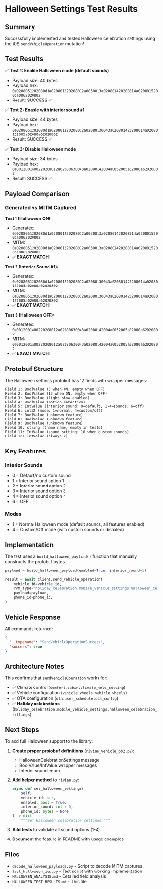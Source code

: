 # Halloween Settings Test Results

## Summary

Successfully implemented and tested Halloween celebration settings using the iOS `sendVehicleOperation` mutation!

## Test Results

✅ **Test 1: Enable Halloween mode (default sounds)**
- Payload size: 40 bytes
- Payload hex: `0a0208051202080d1a020801220208012a0030013a020801420208014a02080152005a0062020802`
- Result: SUCCESS ✅

✅ **Test 2: Enable with interior sound #1**
- Payload size: 44 bytes
- Payload hex: `0a0208051202080d1a020801220208012a02080130043a020801420208014a02080152005a02080a62020802`
- Result: SUCCESS ✅

✅ **Test 3: Disable Halloween mode**
- Payload size: 34 bytes
- Payload hex: `0a0012001a00220208012a02080630043a02080142004a0052005a02080a62020802`
- Result: SUCCESS ✅

## Payload Comparison

### Generated vs MITM Captured

**Test 1 (Halloween ON):**
- Generated: `0a0208051202080d1a020801220208012a0030013a020801420208014a02080152005a0062020802`
- MITM:      `0a0208051202080d1a020801220208012a0030013a020801420208014a02080152005a0062020802`
- ✅ **EXACT MATCH!**

**Test 2 (Interior Sound #1):**
- Generated: `0a0208051202080d1a020801220208012a02080130043a020801420208014a02080152005a02080a62020802`
- MITM:      `0a0208051202080d1a020801220208012a02080130043a020801420208014a02080152005a02080a62020802`
- ✅ **EXACT MATCH!**

**Test 3 (Halloween OFF):**
- Generated: `0a0012001a00220208012a02080630043a02080142004a0052005a02080a62020802`
- MITM:      `0a0012001a00220208012a02080630043a02080142004a0052005a02080a62020802`
- ✅ **EXACT MATCH!**

## Protobuf Structure

The Halloween settings protobuf has 12 fields with wrapper messages:

```
Field 1: BoolValue (5 when ON, empty when OFF)
Field 2: BoolValue (13 when ON, empty when OFF)
Field 3: BoolValue (light show enabled)
Field 4: BoolValue (motion detection)
Field 5: IntValue (interior sound: 0=default, 1-4=sounds, 6=off)
Field 6: int32 (mode: 1=normal, 4=custom/off)
Field 7: BoolValue (unknown feature)
Field 8: BoolValue (unknown feature)
Field 9: BoolValue (unknown feature)
Field 10: string (theme name, empty in tests)
Field 11: IntValue (sound setting: 10 when custom sounds)
Field 12: IntValue (always 2)
```

## Key Features

### Interior Sounds
- 0 = Default/no custom sound
- 1 = Interior sound option 1
- 2 = Interior sound option 2
- 3 = Interior sound option 3
- 4 = Interior sound option 4
- 6 = OFF

### Modes
- 1 = Normal Halloween mode (default sounds, all features enabled)
- 4 = Custom/Off mode (with custom sounds or disabled)

## Implementation

The test uses a `build_halloween_payload()` function that manually constructs the protobuf bytes:

```python
payload = build_halloween_payload(enabled=True, interior_sound=1)

result = await client.send_vehicle_operation(
    vehicle_id=vehicle_id,
    rvm_type="holiday_celebration.mobile_vehicle_settings.halloween_celebration_settings",
    payload=payload,
    phone_id=phone_id,
)
```

## Vehicle Response

All commands returned:
```json
{
  "__typename": "SendVehicleOperationSuccess",
  "success": true
}
```

## Architecture Notes

This confirms that `sendVehicleOperation` works for:
- ✅ Climate control (`comfort.cabin.climate_hold_setting`)
- ✅ Vehicle configuration (`vehicle.wheels.vehicle_wheels`)
- ✅ OTA configuration (`ota.user_schedule.ota_config`)
- ✅ **Holiday celebrations** (`holiday_celebration.mobile_vehicle_settings.halloween_celebration_settings`)

## Next Steps

To add full Halloween support to the library:

1. **Create proper protobuf definitions** (`rivian_vehicle_pb2.py`):
   - HalloweenCelebrationSettings message
   - BoolValue/IntValue wrapper messages
   - Interior sound enum

2. **Add helper method** to `rivian.py`:
   ```python
   async def set_halloween_settings(
       self,
       vehicle_id: str,
       enabled: bool = True,
       interior_sound: int = 0,
       phone_id: bytes = None
   ) -> dict:
       """Set Halloween celebration settings."""
   ```

3. **Add tests** to validate all sound options (1-4)

4. **Document** the feature in README with usage examples

## Files

- `decode_halloween_payloads.py` - Script to decode MITM captures
- `test_halloween_ios.py` - Test script with working implementation
- `HALLOWEEN_ANALYSIS.md` - Detailed field analysis
- `HALLOWEEN_TEST_RESULTS.md` - This file
